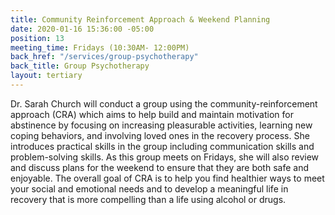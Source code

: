 ```yaml
---
title: Community Reinforcement Approach & Weekend Planning
date: 2020-01-16 15:36:00 -05:00
position: 13
meeting_time: Fridays (10:30AM- 12:00PM)
back_href: "/services/group-psychotherapy"
back_title: Group Psychotherapy
layout: tertiary
---
```


Dr. Sarah Church will conduct a group using the community-reinforcement approach (CRA) which aims to help build and maintain motivation for abstinence by focusing on increasing pleasurable activities, learning new coping behaviors, and involving loved ones in the recovery process. She introduces practical skills in the group including communication skills and problem-solving skills. As this group meets on Fridays, she will also review and discuss plans for the weekend to ensure that they are both safe and enjoyable. The overall goal of CRA is to help you find healthier ways to meet your social and emotional needs and to develop a meaningful life in recovery that is more compelling than a life using alcohol or drugs.
